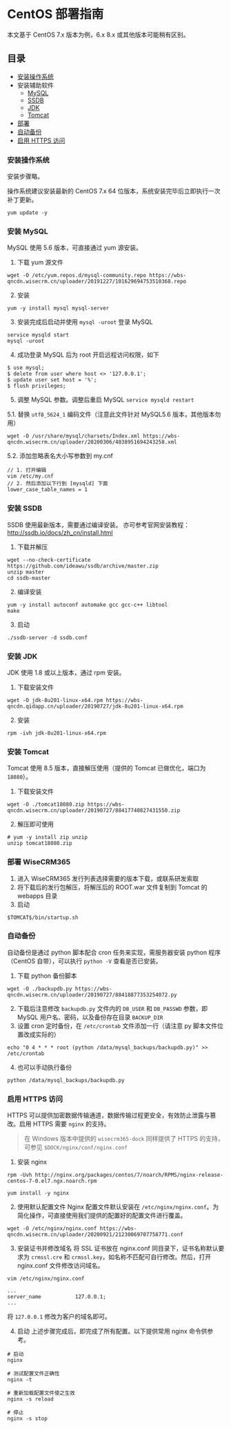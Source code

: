 # CentOS 部署指南
本文基于 CentOS 7.x 版本为例，6.x 8.x 或其他版本可能稍有区别。

## 目录
* [安装操作系统](#安装操作系统)
* 安装辅助软件
  * [MySQL](#安装-mysql)
  * [SSDB](#安装-ssdb)
  * [JDK](#安装-jdk)
  * [Tomcat](#安装-tomcat)
* [部署](#部署-wisecrm365)
* [自动备份](#自动备份)
* [启用 HTTPS 访问](#启用-HTTPS-访问)
  
### 安装操作系统
安装步骤略。

操作系统建议安装最新的 CentOS 7.x 64 位版本，系统安装完毕后立即执行一次补丁更新。
```
yum update -y
```

### 安装 MySQL
MySQL 使用 5.6 版本，可直接通过 yum 源安装。

1. 下载 yum 源文件
```
wget -O /etc/yum.repos.d/mysql-community.repo https://wbs-qncdn.wisecrm.cn/uploader/20191227/101629694753510368.repo
```
2. 安装
```
yum -y install mysql mysql-server
```
3. 安装完成后启动并使用 `mysql -uroot` 登录 MySQL
```
service mysqld start
mysql -uroot
```
4. 成功登录 MySQL 后为 root 开启远程访问权限，如下
```
$ use mysql;
$ delete from user where host <> '127.0.0.1';
$ update user set host = '%';
$ flush privileges;
```

5. 调整 MySQL 参数。调整后重启 MySQL `service mysqld restart`

  5.1. 替换 `utf8_5624_1` 编码文件（注意此文件针对 MySQL5.6 版本，其他版本勿用）
  ```
  wget -O /usr/share/mysql/charsets/Index.xml https://wbs-qncdn.wisecrm.cn/uploader/20200306/4038951694243258.xml
  ```
  
  5.2. 添加忽略表名大小写参数到 my.cnf
  ```
  // 1. 打开编辑
  vim /etc/my.cnf
  // 2. 然后添加以下行到 [mysqld] 下面
  lower_case_table_names = 1
  ```

### 安装 SSDB
SSDB 使用最新版本，需要通过编译安装。
亦可参考官网安装教程：http://ssdb.io/docs/zh_cn/install.html

1. 下载并解压
```
wget --no-check-certificate https://github.com/ideawu/ssdb/archive/master.zip
unzip master
cd ssdb-master
```
2. 编译安装
```
yum -y install autoconf automake gcc gcc-c++ libtool
make 
```
3. 启动
```
./ssdb-server -d ssdb.conf
```

### 安装 JDK
JDK 使用 1.8 或以上版本，通过 rpm 安装。
1. 下载安装文件
```
wget -O jdk-8u201-linux-x64.rpm https://wbs-qncdn.qidapp.cn/uploader/20190727/jdk-8u201-linux-x64.rpm
```
2. 安装
```
rpm -ivh jdk-8u201-linux-x64.rpm
```

### 安装 Tomcat
Tomcat 使用 8.5 版本，直接解压使用（提供的 Tomcat 已做优化，端口为 `18080`）。
1. 下载安装文件
```
wget -O ./tomcat18080.zip https://wbs-qncdn.wisecrm.cn/uploader/20190727/88417740827431550.zip
```
2. 解压即可使用
```
# yum -y install zip unzip
unzip tomcat18080.zip 
```


### 部署 WiseCRM365
1. 进入 WiseCRM365 发行列表选择需要的版本下载，或联系研发索取
2. 将下载后的发行包解压，将解压后的 ROOT.war 文件复制到 Tomcat 的 webapps 目录
3. 启动
```
$TOMCAT$/bin/startup.sh
```


### 自动备份
自动备份是通过 python 脚本配合 cron 任务来实现，需服务器安装 python 程序（CentOS 自带），可以执行 `python -V` 查看是否已安装。
1. 下载 python 备份脚本
```
wget -O ./backupdb.py https://wbs-qncdn.wisecrm.cn/uploader/20190727/88418877353254072.py
```
2. 下载后注意修改 `backupdb.py` 文件内的 `DB_USER` 和 `DB_PASSWD` 参数，即 MySQL 用户名、密码，以及备份存在目录 `BACKUP_DIR`
3. 设置 cron 定时备份，在 `/etc/crontab` 文件添加一行（请注意 py 脚本文件位置改成实际的）
```
echo "0 4 * * * root (python /data/mysql_backups/backupdb.py)" >> /etc/crontab
```
4. 也可以手动执行备份
```
python /data/mysql_backups/backupdb.py
```


### 启用 HTTPS 访问

HTTPS 可以提供加密数据传输通道，数据传输过程更安全，有效防止泄露与篡改。启用 HTTPS 需要 `nginx` 的支持。

> 在 Windows 版本中提供的 `wisecrm365-dock` 同样提供了 HTTPS 的支持，可参见 `$DOCK/nginx/conf/nginx.conf`

1. 安装 nginx
```
rpm -Uvh http://nginx.org/packages/centos/7/noarch/RPMS/nginx-release-centos-7-0.el7.ngx.noarch.rpm
```
```
yum install -y nginx
```

2. 使用默认配置文件
Nginx 配置文件默认安装在 `/etc/nginx/nginx.conf`。为简化操作，可直接使用我们提供的配置好的配置文件进行覆盖。
```
wget -O /etc/nginx/nginx.conf https://wbs-qncdn.wisecrm.cn/uploader/20200921/21230069707758771.conf
```

3. 安装证书并修改域名
将 SSL 证书放在 nginx.conf 同目录下，证书名称默认要求为 `crmssl.cre` 和 `crmssl.key`，如名称不匹配可自行修改。然后，打开 nginx.conf 文件修改访问域名。
```
vim /etc/nginx/nginx.conf

...
server_name           127.0.0.1;
...
```
将 `127.0.0.1` 修改为客户的域名即可。

4. 启动
上述步骤完成后，即完成了所有配置。以下提供常用 nginx 命令供参考。
```
# 启动
nginx

# 测试配置文件正确性
nginx -t

# 重新加载配置文件使之生效
nginx -s reload

# 停止
nginx -s stop
```
